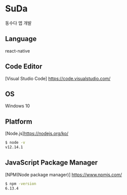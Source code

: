 # SuDa
동수다 앱 개발 


## Language
react-native
## Code Editor
[Visual Studio Code] https://code.visualstudio.com/
## OS
Windows 10
## Platform
[Node.js]https://nodejs.org/ko/
```bash
$ node -v
v12.14.1
```
## JavaScript Package Manager
[NPM(Node package manager)] https://www.npmjs.com/
```bash
$ npm -version
6.13.4
```
